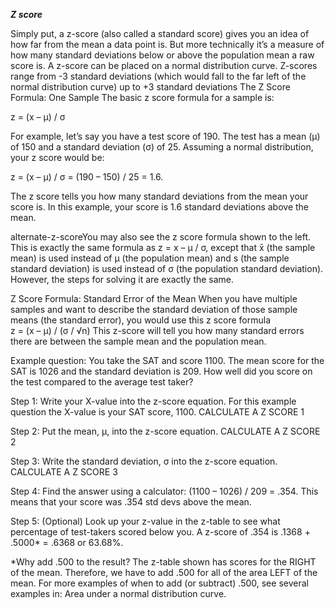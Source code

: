 ***Z score***

Simply put, a z-score (also called a standard score) gives you an idea of how far from the mean a data point is. 
But more technically it’s a measure of how many standard deviations below or above the population mean a raw score is.
A z-score can be placed on a normal distribution curve. Z-scores range from -3 standard deviations (which would fall to the far left of the normal distribution curve) up to +3 standard deviations
The Z Score Formula: One Sample
The basic z score formula for a sample is: <br>

z = (x – μ) / σ

For example, let’s say you have a test score of 190. The test has a mean (μ) of 150 and a standard deviation (σ) of 25. Assuming a normal distribution, your z score would be: <br>

z = (x – μ) / σ
= (190 – 150) / 25 = 1.6.

The z score tells you how many standard deviations from the mean your score is. In this example, your score is 1.6 standard deviations above the mean.

alternate-z-scoreYou may also see the z score formula shown to the left. This is exactly the same formula as z = x – μ / σ, except that x̄ (the sample mean) is used instead of μ (the population mean) and s (the sample standard deviation) is used instead of σ (the population standard deviation). However, the steps for solving it are exactly the same.

Z Score Formula: Standard Error of the Mean
When you have multiple samples and want to describe the standard deviation of those sample means (the standard error), you would use this z score formula<br> 
z = (x – μ) / (σ / √n)
This z-score will tell you how many standard errors there are between the sample mean and the population mean.

Example question: You take the SAT and score 1100. The mean score for the SAT is 1026 and the standard deviation is 209. How well did you score on the test compared to the average test taker?

Step 1: Write your X-value into the z-score equation. For this example question the X-value is your SAT score, 1100.
CALCULATE A Z SCORE 1

Step 2: Put the mean, μ, into the z-score equation.
CALCULATE A Z SCORE 2

Step 3: Write the standard deviation, σ into the z-score equation.
CALCULATE A Z SCORE 3

Step 4: Find the answer using a calculator:
(1100 – 1026) / 209 = .354. This means that your score was .354 std devs above the mean.

Step 5: (Optional) Look up your z-value in the z-table to see what percentage of test-takers scored below you. A z-score of .354 is .1368 + .5000* = .6368 or 63.68%.

*Why add .500 to the result? The z-table shown has scores for the RIGHT of the mean. Therefore, we have to add .500 for all of the area LEFT of the mean. For more examples of when to add (or subtract) .500, see several examples in: Area under a normal distribution curve.